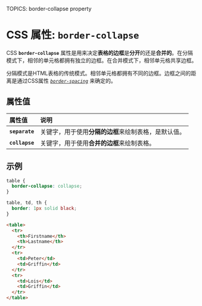 TOPICS: border-collapse property

# CSS 属性: `border-collapse`

CSS **`border-collapse`** 属性是用来决定**表格的边框**是**分开**的还是**合并的**。在分隔模式下，相邻的单元格都拥有独立的边框。在合并模式下，相邻单元格共享边框。

分隔模式是HTML表格的传统模式。相邻单元格都拥有不同的边框。边框之间的距离是通过CSS属性
[*`border-spacing`*](/zh-hans/webfrontend/border-spacing_property) 来确定的。

## 属性值

| 属性值 | 说明 |
| :--- | :--- |
| **`separate`** | 关键字，用于使用**分隔的边框**来绘制表格，是默认值。 |
| **`collapse`** | 关键字，用于使用**合并的边框**来绘制表格。 |

## 示例

```css
table {
  border-collapse: collapse;
}

table, td, th {
  border: 1px solid black;
}
```

```html
<table>
  <tr>
    <th>Firstname</th>
    <th>Lastname</th>
  </tr>
  <tr>
    <td>Peter</td>
    <td>Griffin</td>
  </tr>
  <tr>
    <td>Lois</td>
    <td>Griffin</td>
  </tr>
</table>
```

